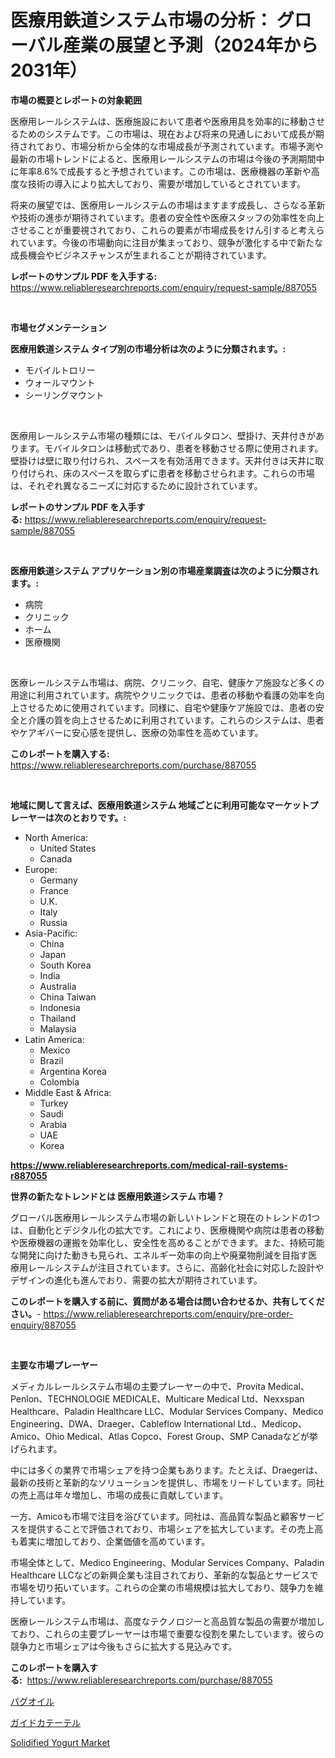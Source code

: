 <p><h1>医療用鉄道システム市場の分析： グローバル産業の展望と予測（2024年から2031年）</h1></p><p><strong>市場の概要とレポートの対象範囲</strong></p>
<p><p>医療用レールシステムは、医療施設において患者や医療用具を効率的に移動させるためのシステムです。この市場は、現在および将来の見通しにおいて成長が期待されており、市場分析から全体的な市場成長が予測されています。市場予測や最新の市場トレンドによると、医療用レールシステムの市場は今後の予測期間中に年率8.6%で成長すると予想されています。この市場は、医療機器の革新や高度な技術の導入により拡大しており、需要が増加しているとされています。</p><p>将来の展望では、医療用レールシステムの市場はますます成長し、さらなる革新や技術の進歩が期待されています。患者の安全性や医療スタッフの効率性を向上させることが重要視されており、これらの要素が市場成長をけん引すると考えられています。今後の市場動向に注目が集まっており、競争が激化する中で新たな成長機会やビジネスチャンスが生まれることが期待されています。</p></p>
<p><strong>レポートのサンプル PDF を入手する:</strong> <a href="https://www.reliableresearchreports.com/enquiry/request-sample/887055">https://www.reliableresearchreports.com/enquiry/request-sample/887055</a></p>
<p>&nbsp;</p>
<p><strong>市場セグメンテーション</strong></p>
<p><strong>医療用鉄道システム タイプ別の市場分析は次のように分類されます。:</strong></p>
<p><ul><li>モバイルトロリー</li><li>ウォールマウント</li><li>シーリングマウント</li></ul></p>
<p>&nbsp;</p>
<p><p>医療用レールシステム市場の種類には、モバイルタロン、壁掛け、天井付きがあります。モバイルタロンは移動式であり、患者を移動させる際に使用されます。壁掛けは壁に取り付けられ、スペースを有効活用できます。天井付きは天井に取り付けられ、床のスペースを取らずに患者を移動させられます。これらの市場は、それぞれ異なるニーズに対応するために設計されています。</p></p>
<p><strong>レポートのサンプル PDF を入手する:</strong>&nbsp;<a href="https://www.reliableresearchreports.com/enquiry/request-sample/887055">https://www.reliableresearchreports.com/enquiry/request-sample/887055</a></p>
<p>&nbsp;</p>
<p><strong> 医療用鉄道システム アプリケーション別の市場産業調査は次のように分類されます。:</strong></p>
<p><ul><li>病院</li><li>クリニック</li><li>ホーム</li><li>医療機関</li></ul></p>
<p>&nbsp;</p>
<p><p>医療レールシステム市場は、病院、クリニック、自宅、健康ケア施設など多くの用途に利用されています。病院やクリニックでは、患者の移動や看護の効率を向上させるために使用されています。同様に、自宅や健康ケア施設では、患者の安全と介護の質を向上させるために利用されています。これらのシステムは、患者やケアギバーに安心感を提供し、医療の効率性を高めています。</p></p>
<p><strong>このレポートを購入する:</strong>&nbsp; <a href="https://www.reliableresearchreports.com/purchase/887055">https://www.reliableresearchreports.com/purchase/887055</a></p>
<p>&nbsp;</p>
<p><strong>地域に関して言えば、医療用鉄道システム 地域ごとに利用可能なマーケットプレーヤーは次のとおりです。:</strong></p>
<p><ul>
    <li>
        North America:
        <ul>
            <li>United States</li>
            <li>Canada</li>
        </ul>
    </li>
    <li>
        Europe:
        <ul>
            <li>Germany</li>
            <li>France</li>
            <li>U.K.</li>
            <li>Italy</li>
            <li>Russia</li>
        </ul>
    </li>
    <li>
        Asia-Pacific:
        <ul>
            <li>China</li>
            <li>Japan</li>
            <li>South Korea</li>
            <li>India</li>
            <li>Australia</li>
            <li>China Taiwan</li>
            <li>Indonesia</li>
            <li>Thailand</li>
            <li>Malaysia</li>
        </ul>
    </li>
    <li>
        Latin America:
        <ul>
            <li>Mexico</li>
            <li>Brazil</li>
            <li>Argentina Korea</li>
            <li>Colombia</li>
        </ul>
    </li>
    <li>
        Middle East & Africa:
        <ul>
            <li>Turkey</li>
            <li>Saudi</li>
            <li>Arabia</li>
            <li>UAE</li>
            <li>Korea</li>
        </ul>
    </li>
    </ul></p>
<p><strong><a href="https://www.reliableresearchreports.com/medical-rail-systems-r887055">https://www.reliableresearchreports.com/medical-rail-systems-r887055</a></strong>&nbsp;</p>
<p><strong>世界の新たなトレンドとは 医療用鉄道システム 市場？</strong></p>
<p><p>グローバル医療用レールシステム市場の新しいトレンドと現在のトレンドの1つは、自動化とデジタル化の拡大です。これにより、医療機関や病院は患者の移動や医療機器の運搬を効率化し、安全性を高めることができます。また、持続可能な開発に向けた動きも見られ、エネルギー効率の向上や廃棄物削減を目指す医療用レールシステムが注目されています。さらに、高齢化社会に対応した設計やデザインの進化も進んでおり、需要の拡大が期待されています。</p></p>
<p><strong>このレポートを購入する前に、質問がある場合は問い合わせるか、共有してください。</strong>- <a href="https://www.reliableresearchreports.com/enquiry/pre-order-enquiry/887055">https://www.reliableresearchreports.com/enquiry/pre-order-enquiry/887055</a></p>
<p>&nbsp;</p>
<p><strong>主要な市場プレーヤー</strong></p>
<p><p>メディカルレールシステム市場の主要プレーヤーの中で、Provita Medical、Penlon、TECHNOLOGIE MEDICALE、Multicare Medical Ltd、Nexxspan Healthcare、Paladin Healthcare LLC、Modular Services Company、Medico Engineering、DWA、Draeger、Cableflow International Ltd.、Medicop、Amico、Ohio Medical、Atlas Copco、Forest Group、SMP Canadaなどが挙げられます。</p><p>中には多くの業界で市場シェアを持つ企業もあります。たとえば、Draegerは、最新の技術と革新的なソリューションを提供し、市場をリードしています。同社の売上高は年々増加し、市場の成長に貢献しています。</p><p>一方、Amicoも市場で注目を浴びています。同社は、高品質な製品と顧客サービスを提供することで評価されており、市場シェアを拡大しています。その売上高も着実に増加しており、企業価値を高めています。</p><p>市場全体として、Medico Engineering、Modular Services Company、Paladin Healthcare LLCなどの新興企業も注目されており、革新的な製品とサービスで市場を切り拓いています。これらの企業の市場規模は拡大しており、競争力を維持しています。</p><p>医療レールシステム市場は、高度なテクノロジーと高品質な製品の需要が増加しており、これらの主要プレーヤーは市場で重要な役割を果たしています。彼らの競争力と市場シェアは今後もさらに拡大する見込みです。</p></p>
<p><strong>このレポートを購入する:</strong>&nbsp;&nbsp;<a href="https://www.reliableresearchreports.com/purchase/887055">https://www.reliableresearchreports.com/purchase/887055</a></p>
<p><p><a href="https://medium.com/@lenorakris2023/pag%E3%82%AA%E3%82%A4%E3%83%AB%E5%B8%82%E5%A0%B4%E3%81%AF-%E5%B8%82%E5%A0%B4%E3%82%B7%E3%82%A7%E3%82%A2-%E3%82%B5%E3%82%A4%E3%82%BA-%E3%81%8A%E3%82%88%E3%81%B32031%E5%B9%B4%E3%81%BE%E3%81%A7%E3%81%AE%E4%BA%88%E6%B8%AC%E3%81%AB%E7%84%A6%E7%82%B9%E3%82%92%E5%BD%93%E3%81%A6%E3%81%A6%E3%81%84%E3%81%BE%E3%81%99-7050f5b3f4e4">パグオイル</a></p><p><a href="https://github.com/nemesis2824/Market-Research-Report-List-1/blob/main/905129719963.md">ガイドカテーテル</a></p><p><a href="https://github.com/nicholepatriciadoylenwnrjr0/Market-Research-Report-List-1/blob/main/solidified-yogurt-market.md">Solidified Yogurt Market</a></p></p>